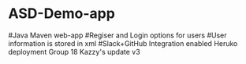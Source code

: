 # ASD-Demo-app
#Java Maven web-app
#Regiser and Login options for users
#User information is stored in xml
#Slack+GitHub Integration enabled
Heruko deployment 
Group 18
Kazzy's update v3

